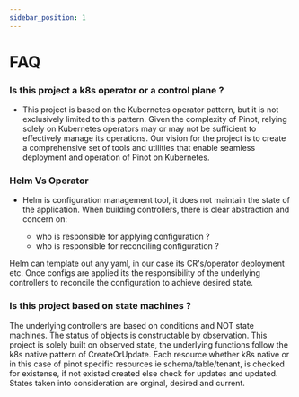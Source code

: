 ```yaml
---
sidebar_position: 1
---
```


# FAQ

### Is this project a k8s operator or a control plane ?

- This project is based on the Kubernetes operator pattern, but it is not exclusively limited to this pattern. Given the complexity of Pinot, relying solely on Kubernetes operators may or may not be sufficient to effectively manage its operations. Our vision for the project is to create a comprehensive set of tools and utilities that enable seamless deployment and operation of Pinot on Kubernetes.

### Helm Vs Operator

- Helm is configuration management tool, it does not maintain the state of the application. When building controllers, there is clear abstraction and concern on:

    - who is responsible for applying configuration ?
    - who is responsible for reconciling configuration ?

Helm can template out any yaml, in our case its CR's/operator deployment etc. Once configs are applied its the responsibility of the underlying controllers to reconcile the configuration to achieve desired state.

### Is this project based on state machines ?

The underlying controllers are based on conditions and NOT state machines. The status of objects is constructable by observation. This project is solely built on observed state, the underlying functions follow the k8s native pattern of CreateOrUpdate. Each resource whether k8s native or in this case of pinot specific resources ie schema/table/tenant, is checked for existense, if not existed created else check for updates and updated. States taken into consideration are orginal, desired and current.